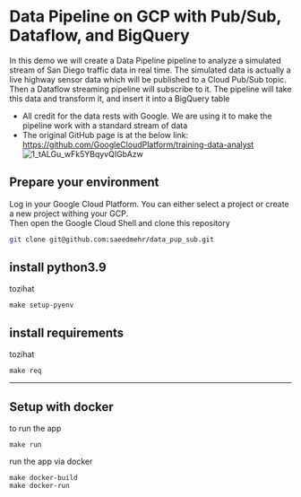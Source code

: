 Data Pipeline on GCP with Pub/Sub, Dataflow, and BigQuery 
=============
In this demo we will create a Data Pipeline pipeline to analyze a simulated stream of San Diego traffic data in real time.
The simulated data is actually a live highway sensor data which will be published to a Cloud Pub/Sub topic. 
Then a Dataflow streaming pipeline will subscribe to it.
The pipeline will take this data and transform it, and insert it into a BigQuery table

* All credit for the data rests with Google. We are using it to make the pipeline work with a standard stream of data
* The original GitHub page is at the below link: https://github.com/GoogleCloudPlatform/training-data-analyst
![1_tALGu_wFk5YBqyvQIGbAzw](https://user-images.githubusercontent.com/21346531/152820115-7d4caa5a-dd06-40b6-941a-d93578cf2cde.png)

Prepare your environment
------------
Log in your Google Cloud Platform. You can either select a project or create a new project withing your GCP. <br />
Then open the Google Cloud Shell and clone this repository

```bash
git clone git@github.com:saeedmehr/data_pup_sub.git
```

install python3.9
------------
tozihat
```
make setup-pyenv
```

install requirements
-----------
tozihat
```
make req
```

------------


## Setup with docker

to run the app
```
make run
```

run the app via docker
```
make docker-build
make docker-run
```




